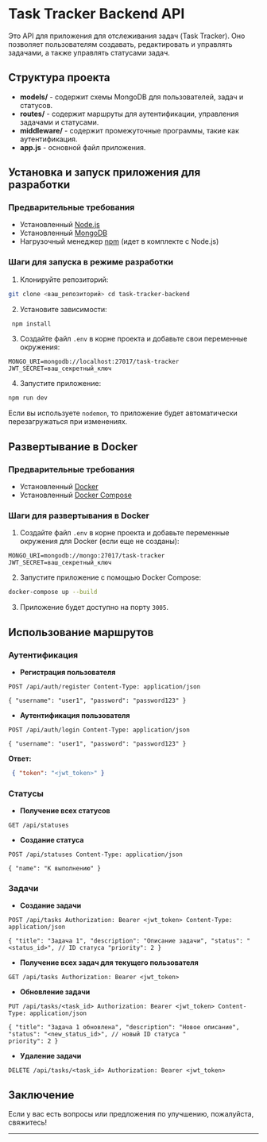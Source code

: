 # Task Tracker Backend API

Это API для приложения для отслеживания задач (Task Tracker). Оно позволяет пользователям создавать, редактировать и
управлять задачами, а также управлять статусами задач.

## Структура проекта

- **models/** - содержит схемы MongoDB для пользователей, задач и статусов.
- **routes/** - содержит маршруты для аутентификации, управления задачами и статусами.
- **middleware/** - содержит промежуточные программы, такие как аутентификация.
- **app.js** - основной файл приложения.

## Установка и запуск приложения для разработки

### Предварительные требования

- Установленный [Node.js](https://nodejs.org/)
- Установленный [MongoDB](https://www.mongodb.com/)
- Нагрузочный менеджер [npm](https://www.npmjs.com/) (идет в комплекте с Node.js)

### Шаги для запуска в режиме разработки

1. Клонируйте репозиторий:

```bash 
git clone <ваш_репозиторий> cd task-tracker-backend
```

2. Установите зависимости:

```bash
 npm install
```

3. Создайте файл `.env` в корне проекта и добавьте свои переменные окружения:

```dotenv
MONGO_URI=mongodb://localhost:27017/task-tracker
JWT_SECRET=ваш_секретный_ключ
```

4. Запустите приложение:

```bash
npm run dev
```

Если вы используете `nodemon`, то приложение будет автоматически перезагружаться при изменениях.

## Развертывание в Docker

### Предварительные требования

- Установленный [Docker](https://www.docker.com/)
- Установленный [Docker Compose](https://docs.docker.com/compose/)

### Шаги для развертывания в Docker

1. Создайте файл `.env` в корне проекта и добавьте переменные окружения для Docker (если еще не созданы):

```dotenv
MONGO_URI=mongodb://mongo:27017/task-tracker
JWT_SECRET=ваш_секретный_ключ
```

2. Запустите приложение с помощью Docker Compose:

```bash
docker-compose up --build
```

3. Приложение будет доступно на порту `3005`.

## Использование маршрутов

### Аутентификация

- **Регистрация пользователя**

```http request
POST /api/auth/register Content-Type: application/json

{ "username": "user1", "password": "password123" }
```

- **Аутентификация пользователя**

```http request
POST /api/auth/login Content-Type: application/json

{ "username": "user1", "password": "password123" }
```

**Ответ:**
```json
 { "token": "<jwt_token>" }
```

### Статусы

- **Получение всех статусов**

```http request
GET /api/statuses
```

- **Создание статуса**

```http request
POST /api/statuses Content-Type: application/json

{ "name": "К выполнению" }
```

### Задачи

- **Создание задачи**

```http request
POST /api/tasks Authorization: Bearer <jwt_token> Content-Type: application/json

{ "title": "Задача 1", "description": "Описание задачи", "status": "<status_id>", // ID статуса "priority": 2 }
```

- **Получение всех задач для текущего пользователя**

```http request
GET /api/tasks Authorization: Bearer <jwt_token>
```

- **Обновление задачи**

```http request
PUT /api/tasks/<task_id> Authorization: Bearer <jwt_token> Content-Type: application/json

{ "title": "Задача 1 обновлена", "description": "Новое описание", "status": "<new_status_id>", // новый ID статуса "
priority": 2 }
```

- **Удаление задачи**

```http request
DELETE /api/tasks/<task_id> Authorization: Bearer <jwt_token>
```

## Заключение

Если у вас есть вопросы или предложения по улучшению, пожалуйста, свяжитесь!

---